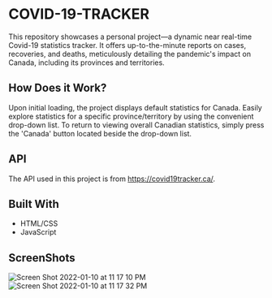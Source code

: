 # COVID-19-TRACKER
This repository showcases a personal project—a dynamic near real-time Covid-19 statistics tracker. It offers up-to-the-minute reports on cases, recoveries, and deaths, meticulously detailing the pandemic's impact on Canada, including its provinces and territories. 

## How Does it Work?
Upon initial loading, the project displays default statistics for Canada. Easily explore statistics for a specific province/territory by using the convenient drop-down list. To return to viewing overall Canadian statistics, simply press the 'Canada' button located beside the drop-down list.

## API
The API used in this project is from https://covid19tracker.ca/. 

## Built With
* HTML/CSS
* JavaScript 

## ScreenShots 
![Screen Shot 2022-01-10 at 11 17 10 PM](https://user-images.githubusercontent.com/77250519/148880314-97e715e3-0258-4af5-baec-fe226ec62433.png)
![Screen Shot 2022-01-10 at 11 17 32 PM](https://user-images.githubusercontent.com/77250519/148880331-050d67a6-5644-4c7f-8234-e2dd736baca3.png)


